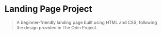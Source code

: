 # Landing Page Project

> A beginner-friendly landing page built using HTML and CSS, following the design provided in The Odin Project.
